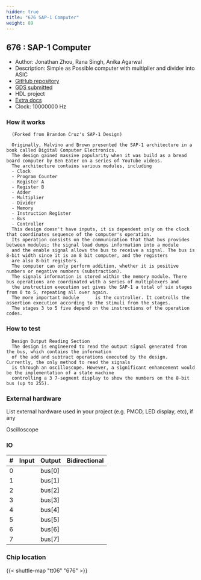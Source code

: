 ```yaml
---
hidden: true
title: "676 SAP-1 Computer"
weight: 89
---
```


## 676 : SAP-1 Computer

* Author: Jonathan Zhou, Rana Singh, Anika Agarwal
* Description: Simple as Possible computer with multiplier and divider into ASIC
* [GitHub repository](https://github.com/kevinwguan/tt06-SAP-1_Computer-)
* [GDS submitted](https://github.com/kevinwguan/tt06-SAP-1_Computer-/actions/runs/8747673059)
* HDL project
* [Extra docs]()
* Clock: 10000000 Hz

<!---

This file is used to generate your project datasheet. Please fill in the information below and delete any unused
sections.

You can also include images in this folder and reference them in the markdown. Each image must be less than
512 kb in size, and the combined size of all images must be less than 1 MB.
-->


### How it works

```
  (Forked from Brandon Cruz's SAP-1 Design)

  Originally, Malvino and Brown presented the SAP-1 architecture in a book called Digital Computer Electronics.
  The design gained massive popularity when it was build as a bread board computer by Ben Eater on a series of YouTube videos.
  The architecture contains various modules, including
  - Clock
  - Program Counter
  - Register A
  - Register B
  - Adder
  - Multiplier
  - Divider
  - Memory
  - Instruction Register
  - Bus
  - Controller
  This design doesn't have inputs, it is dependent only on the clock that coordinates sequence of the computer's operation.
  Its operation consists on the communication that that bus provides between modules; the signal load dumps information into a module
  and the enable signal allows the bus to receive a signal. The bus is 8-bit width since it is an 8 bit computer, and the registers
  are also 8-bit registers.
  The computer can only perform addition, whether it is positive numbers or negative numbers (substraction).
  The signals information is stored within the memory module. There bus operations are coordinated with a series of multiplexers and
  the instruction execution set gives the SAP-1 a total of six stages from 0 to 5, repeating all over again.
  The more important module      is the controller. It controlls the assertion execution according to the stimuli from the stages.
  The stages 3 to 5 five depend on the instructions of the operation codes.
```

### How to test

```
  Design Output Reading Section
  The design is engineered to read the output signal generated from the bus, which contains the information
  of the add and subtract operations executed by the design. Currently, the only method to read the signals
  is through an oscilloscope. However, a significant enhancement would be the implementation of a state machine
  controlling a 3 7-segment display to show the numbers on the 8-bit bus (up to 255).
```

### External hardware

List external hardware used in your project (e.g. PMOD, LED display, etc), if any

Oscilloscope


### IO

| #             | Input    | Output   | Bidirectional   |
| ------------- | -------- | -------- | --------------- |
| 0 |   | bus[0]  |      |
| 1 |   | bus[1]  |      |
| 2 |   | bus[2]  |      |
| 3 |   | bus[3]  |      |
| 4 |   | bus[4]  |      |
| 5 |   | bus[5]  |      |
| 6 |   | bus[6]  |      |
| 7 |   | bus[7]  |      |


### Chip location

{{< shuttle-map "tt06" "676" >}}
